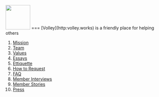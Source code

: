 <img src ="http://i.imgur.com/jcv6jpD.png" height="80">
===
[Volley](http:volley.works) is a friendly place for helping others

1. [Mission](https://github.com/VolleyIndustries/readme/blob/master/mission.md)
2. [Team](https://github.com/VolleyIndustries/readme/blob/master/team.md)
3. [Values](https://github.com/VolleyIndustries/readme/blob/master/values.md)
4. [Essays](https://medium.com/volley-works)
5. [Ettiquette](https://github.com/VolleyIndustries/readme/blob/master/request-guidelines.md)
6. [How to Request](https://github.com/VolleyIndustries/readme/blob/master/request-guidelines.md)
7. [FAQ](https://github.com/VolleyIndustries/readme/blob/master/faq.md)
8. [Member Interviews](https://docs.google.com/spreadsheets/d/1PYUkcwEDhvS1nwhXUrt6-AwBY8Z07UmBsrNwPmc47Bc/edit#gid=0)
9. [Member Stories](https://medium.com/volley-stories)
10. [Press](https://www.dropbox.com/sh/bwx6wsmu9vukwmu/AABBrTMYX6qRXLmayNo6qbq9a?dl=0)
